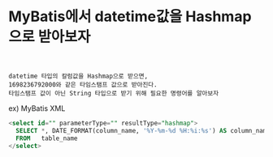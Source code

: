# MyBatis에서 datetime값을 Hashmap으로 받아보자

<br/>

```
datetime 타입의 칼럼값을 Hashmap으로 받으면,
1698236792000와 같은 타임스탬프 값으로 받아진다.
타임스탬프 값이 아닌 String 타입으로 받기 위해 필요한 명령어를 알아보자
```
ex) MyBatis XML
```sql
<select id="" parameterType="" resultType="hashmap">
  SELECT *, DATE_FORMAT(column_name, '%Y-%m-%d %H:%i:%s') AS column_name
  FROM   table_name
</select>
```
